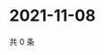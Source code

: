 # 2021-11-08

共 0 条

<!-- BEGIN WEIBO -->
<!-- 最后更新时间 Mon Nov 08 2021 08:30:16 GMT+0800 (China Standard Time) -->

<!-- END WEIBO -->

